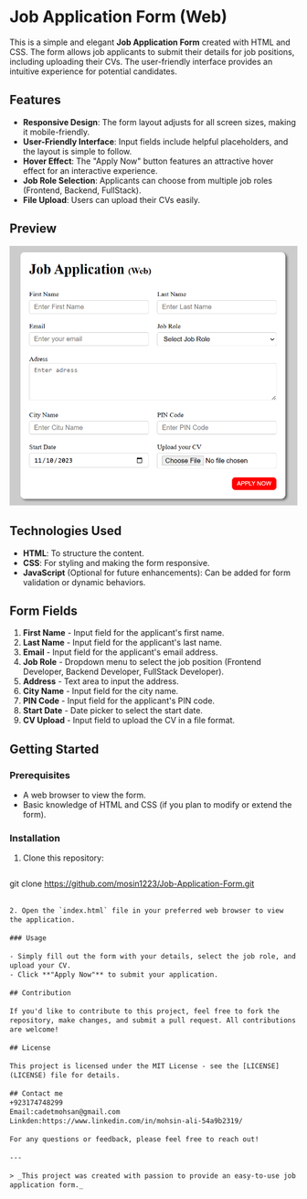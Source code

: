 # Job Application Form (Web)

This is a simple and elegant **Job Application Form** created with HTML and CSS. The form allows job applicants to submit their details for job positions, including uploading their CVs. The user-friendly interface provides an intuitive experience for potential candidates.

## Features

- **Responsive Design**: The form layout adjusts for all screen sizes, making it mobile-friendly.
- **User-Friendly Interface**: Input fields include helpful placeholders, and the layout is simple to follow.
- **Hover Effect**: The "Apply Now" button features an attractive hover effect for an interactive experience.
- **Job Role Selection**: Applicants can choose from multiple job roles (Frontend, Backend, FullStack).
- **File Upload**: Users can upload their CVs easily.

## Preview

![Job Application Form](https://github.com/mosin1223/Job-Application-Form/blob/main/Screenshot%202025-07-14%20161210.png)

## Technologies Used

- **HTML**: To structure the content.
- **CSS**: For styling and making the form responsive.
- **JavaScript** (Optional for future enhancements): Can be added for form validation or dynamic behaviors.

## Form Fields

1. **First Name** - Input field for the applicant's first name.
2. **Last Name** - Input field for the applicant's last name.
3. **Email** - Input field for the applicant's email address.
4. **Job Role** - Dropdown menu to select the job position (Frontend Developer, Backend Developer, FullStack Developer).
5. **Address** - Text area to input the address.
6. **City Name** - Input field for the city name.
7. **PIN Code** - Input field for the applicant's PIN code.
8. **Start Date** - Date picker to select the start date.
9. **CV Upload** - Input field to upload the CV in a file format.

## Getting Started

### Prerequisites

- A web browser to view the form.
- Basic knowledge of HTML and CSS (if you plan to modify or extend the form).

### Installation

1. Clone this repository:
   ```bash
  git clone https://github.com/mosin1223/Job-Application-Form.git

   ```
   
2. Open the `index.html` file in your preferred web browser to view the application.

### Usage

- Simply fill out the form with your details, select the job role, and upload your CV.
- Click **"Apply Now"** to submit your application.

## Contribution

If you'd like to contribute to this project, feel free to fork the repository, make changes, and submit a pull request. All contributions are welcome!

## License

This project is licensed under the MIT License - see the [LICENSE](LICENSE) file for details.

## Contact me
+923174748299
Email:cadetmohsan@gmail.com
Linkden:https://www.linkedin.com/in/mohsin-ali-54a9b2319/

For any questions or feedback, please feel free to reach out!

---

> _This project was created with passion to provide an easy-to-use job application form._

